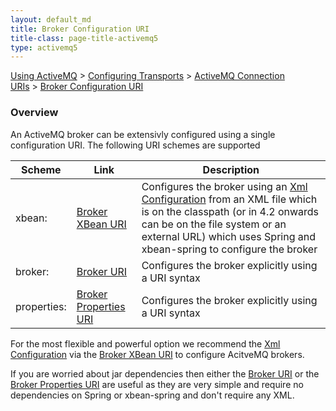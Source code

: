```yaml
---
layout: default_md
title: Broker Configuration URI 
title-class: page-title-activemq5
type: activemq5
---
```


[Using ActiveMQ](using-activemq) > [Configuring Transports](configuring-transports) > [ActiveMQ Connection URIs](activemq-connection-uris) > [Broker Configuration URI](broker-configuration-uri)


### Overview

An ActiveMQ broker can be extensivly configured using a single configuration URI. The following URI schemes are supported

Scheme|Link|Description
---|---|---
xbean:|[Broker XBean URI](broker-xbean-uri)|Configures the broker using an [Xml Configuration](xml-configuration) from an XML file which is on the classpath (or in 4.2 onwards can be on the file system or an external URL) which uses Spring and xbean-spring to configure the broker
broker:|[Broker URI](broker-uri)|Configures the broker explicitly using a URI syntax
properties:|[Broker Properties URI](broker-properties-uri)|Configures the broker explicitly using a URI syntax

For the most flexible and powerful option we recommend the [Xml Configuration](xml-configuration) via the [Broker XBean URI](broker-xbean-uri) to configure AcitveMQ brokers.

If you are worried about jar dependencies then either the [Broker URI](broker-uri) or the [Broker Properties URI](broker-properties-uri) are useful as they are very simple and require no dependencies on Spring or xbean-spring and don't require any XML.


